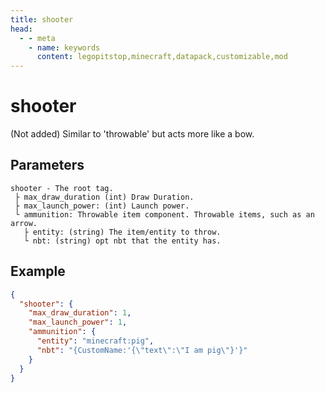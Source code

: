 ```yaml
---
title: shooter
head:
  - - meta
    - name: keywords
      content: legopitstop,minecraft,datapack,customizable,mod
---
```


# shooter

(Not added) Similar to 'throwable' but acts more like a bow.

## Parameters

```
shooter - The root tag.
 ├ max_draw_duration (int) Draw Duration.
 ├ max_launch_power: (int) Launch power.
 └ ammunition: Throwable item component. Throwable items, such as an arrow.
   ├ entity: (string) The item/entity to throw.
   └ nbt: (string) opt nbt that the entity has.
```

## Example

```json
{
  "shooter": {
    "max_draw_duration": 1,
    "max_launch_power": 1,
    "ammunition": {
      "entity": "minecraft:pig",
      "nbt": "{CustomName:'{\"text\":\"I am pig\"}'}"
    }
  }
}
```
